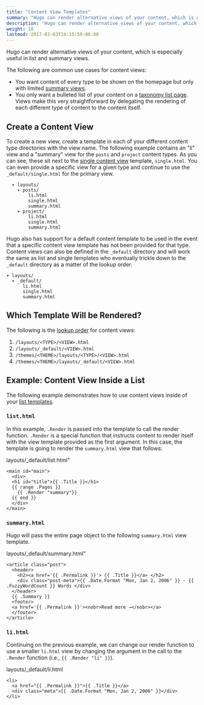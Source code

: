 ```yaml
---
title: "Content View Templates"
summary: "Hugo can render alternative views of your content, which is especially useful in list and summary views."
description: "Hugo can render alternative views of your content, which is especially useful in list and summary views."
weight: 18
lastmod: 2017-03-03T14:15:59-06:00
---
```


Hugo can render alternative views of your content, which is especially useful in list and summary views.

The following are common use cases for content views:

* You want content of every type to be shown on the homepage but only with limited [summary views](/en/docs/content-and-customization/content-summaries).
* You only want a bulleted list of your content on a [taxonomy list page](/en/docs/template/taxonomy-templates). Views make this very straightforward by delegating the rendering of each different type of content to the content itself.

## Create a Content View

To create a new view, create a template in each of your different content type directories with the view name. The following example contains an "li" view and a "summary" view for the `posts` and `project` content types. As you can see, these sit next to the [single content view](/en/docs/template/single-page-template) template, `single.html`. You can even provide a specific view for a given type and continue to use the `_default/single.html` for the primary view.

```
  ▾ layouts/
    ▾ posts/
        li.html
        single.html
        summary.html
    ▾ project/
        li.html
        single.html
        summary.html
```

Hugo also has support for a default content template to be used in the event that a specific content view template has not been provided for that type. Content views can also be defined in the `_default` directory and will work the same as list and single templates who eventually trickle down to the `_default` directory as a matter of the lookup order.


```
▾ layouts/
  ▾ _default/
      li.html
      single.html
      summary.html
```

## Which Template Will be Rendered?

The following is the [lookup order](/en/docs/template/lookup-order) for content views:

1. `/layouts/<TYPE>/<VIEW>.html`
2. `/layouts/_default/<VIEW>.html`
3. `/themes/<THEME>/layouts/<TYPE>/<VIEW>.html`
4. `/themes/<THEME>/layouts/_default/<VIEW>.html`

## Example: Content View Inside a List

The following example demonstrates how to use content views inside of your [list templates](/en/docs/template/list-page-template).

### `list.html`

In this example, `.Render` is passed into the template to call the render function. `.Render` is a special function that instructs content to render itself with the view template provided as the first argument. In this case, the template is going to render the `summary.html` view that follows:

layouts/_default/list.html"
```
<main id="main">
  <div>
  <h1 id="title">{{ .Title }}</h1>
  {{ range .Pages }}
    {{ .Render "summary"}}
  {{ end }}
  </div>
</main>
```

### `summary.html`

Hugo will pass the entire page object to the following `summary.html` view template. 

layouts/_default/summary.html" 
```
<article class="post">
  <header>
    <h2><a href='{{ .Permalink }}'> {{ .Title }}</a> </h2>
    <div class="post-meta">{{ .Date.Format "Mon, Jan 2, 2006" }} - {{ .FuzzyWordCount }} Words </div>
  </header>
  {{ .Summary }}
  <footer>
  <a href='{{ .Permalink }}'><nobr>Read more →</nobr></a>
  </footer>
</article>
```

### `li.html`

Continuing on the previous example, we can change our render function to use a smaller `li.html` view by changing the argument in the call to the `.Render` function (i.e., `{{ .Render "li" }}`).

layouts/_default/li.html
```
<li>
  <a href="{{ .Permalink }}">{{ .Title }}</a>
  <div class="meta">{{ .Date.Format "Mon, Jan 2, 2006" }}</div>
</li>
```